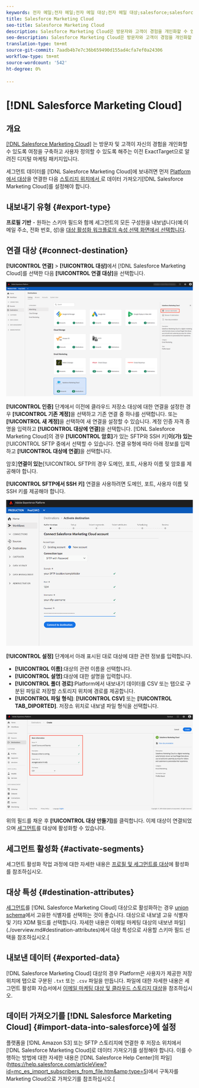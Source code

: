 ```yaml
---
keywords: 전자 메일;전자 메일;전자 메일 대상;전자 메일 대상;salesforce;salesforce 대상
title: Salesforce Marketing Cloud
seo-title: Salesforce Marketing Cloud
description: Salesforce Marketing Cloud은 방문자와 고객이 경험을 개인화할 수 있도록 여정을 구축하고 사용자 정의할 수 있도록 하는 이전 ExactTarget으로 알려진 디지털 마케팅 패키지입니다.
seo-description: Salesforce Marketing Cloud은 방문자와 고객이 경험을 개인화할 수 있도록 여정을 구축하고 사용자 정의할 수 있도록 하는 이전 ExactTarget으로 알려진 디지털 마케팅 패키지입니다.
translation-type: tm+mt
source-git-commit: 7aadb4b7e7c36b659490d155ad4cfa7ef0a24306
workflow-type: tm+mt
source-wordcount: '542'
ht-degree: 0%

---
```



# [!DNL Salesforce Marketing Cloud]

## 개요

[[!DNL Salesforce Marketing Cloud]](https://www.salesforce.com/products/marketing-cloud/email-marketing/) 는 방문자 및 고객이 자신의 경험을 개인화할 수 있도록 여정을 구축하고 사용자 정의할 수 있도록 해주는 이전 ExactTarget으로 알려진 디지털 마케팅 패키지입니다.

세그먼트 데이터를 [!DNL Salesforce Marketing Cloud]에 보내려면 먼저 [Platform에서 대상](#connect-destination)을 연결한 다음 [스토리지 위치에서 ](#import-data-into-salesforce)로 데이터 가져오기[!DNL Salesforce Marketing Cloud]를 설정해야 합니다.

## 내보내기 유형 {#export-type}

**프로필 기반**  - 원하는 스키마 필드와 함께 세그먼트의 모든 구성원을 내보냅니다(예:이메일 주소, 전화 번호, 성)을  [대상 활성화 워크플로의 속성 선택 화면에서 선택합니다](../../ui/activate-destinations.md#select-attributes).

## 연결 대상 {#connect-destination}

**[!UICONTROL 연결]** > **[!UICONTROL 대상]**&#x200B;에서 [!DNL Salesforce Marketing Cloud]를 선택한 다음 **[!UICONTROL 연결 대상]**&#x200B;을 선택합니다.

![Salesforce에 연결](../../assets/catalog/email-marketing/salesforce/catalog.png)

**[!UICONTROL 인증]** 단계에서 이전에 클라우드 저장소 대상에 대한 연결을 설정한 경우 **[!UICONTROL 기존 계정]**&#x200B;을 선택하고 기존 연결 중 하나를 선택합니다. 또는 **[!UICONTROL 새 계정]**&#x200B;을 선택하여 새 연결을 설정할 수 있습니다. 계정 인증 자격 증명을 입력하고 **[!UICONTROL 대상에 연결]**&#x200B;을 선택합니다. [!DNL Salesforce Marketing Cloud]의 경우 **[!UICONTROL 암호]**&#x200B;가 있는 SFTP와 SSH 키&#x200B;]**이(가) 있는**[!UICONTROL  SFTP 중에서 선택할 수 있습니다. 연결 유형에 따라 아래 정보를 입력하고 **[!UICONTROL 대상에 연결]**&#x200B;을 선택합니다.

암호&#x200B;]**연결이 있는**[!UICONTROL  SFTP의 경우 도메인, 포트, 사용자 이름 및 암호를 제공해야 합니다.

**[!UICONTROL SFTP에서 SSH 키]** 연결을 사용하려면 도메인, 포트, 사용자 이름 및 SSH 키를 제공해야 합니다.

![Salesforce 정보 입력](../../assets/catalog/email-marketing/salesforce/account-info.png)

**[!UICONTROL 설정]** 단계에서 아래 표시된 대로 대상에 대한 관련 정보를 입력합니다.
- **[!UICONTROL 이름]**:대상의 관련 이름을 선택합니다.
- **[!UICONTROL 설명]**:대상에 대한 설명을 입력합니다.
- **[!UICONTROL 폴더 경로]**:Platform에서 내보내기 데이터를 CSV 또는 탭으로 구분된 파일로 저장할 스토리지 위치에 경로를 제공합니다.
- **[!UICONTROL 파일 형식]**: **[!UICONTROL CSV]** 또는  **[!UICONTROL TAB_DIPORTED]**. 저장소 위치로 내보낼 파일 형식을 선택합니다.

![Salesforce 기본 정보](../../assets/catalog/email-marketing/salesforce/basic-information.png)

위의 필드를 채운 후 **[!UICONTROL 대상 만들기]**&#x200B;를 클릭합니다. 이제 대상이 연결되었으며 [세그먼트](../../ui/activate-destinations.md)를 대상에 활성화할 수 있습니다.

## 세그먼트 활성화 {#activate-segments}

세그먼트 활성화 작업 과정에 대한 자세한 내용은 [프로필 및 세그먼트를 대상](../../ui/activate-destinations.md)에 활성화를 참조하십시오.

## 대상 특성 {#destination-attributes}

[세그먼트](../../ui/activate-destinations.md)를 [!DNL Salesforce Marketing Cloud] 대상으로 활성화하는 경우 [union schema](../../../profile/home.md#profile-fragments-and-union-schemas)에서 고유한 식별자를 선택하는 것이 좋습니다. 대상으로 내보낼 고유 식별자 및 기타 XDM 필드를 선택합니다. 자세한 내용은 이메일 마케팅 대상의 내보낸 파일](./overview.md#destination-attributes)에서 대상 특성으로 사용할 스키마 필드 선택을 참조하십시오.[

## 내보낸 데이터 {#exported-data}

[!DNL Salesforce Marketing Cloud] 대상의 경우 Platform은 사용자가 제공한 저장 위치에 탭으로 구분된 `.txt` 또는 `.csv` 파일을 만듭니다. 파일에 대한 자세한 내용은 세그먼트 활성화 자습서에서 [이메일 마케팅 대상 및 클라우드 스토리지 대상](../../ui/activate-destinations.md#esp-and-cloud-storage)을 참조하십시오.

## 데이터 가져오기를 [!DNL Salesforce Marketing Cloud] {#import-data-into-salesforce}에 설정

플랫폼을 [!DNL Amazon S3] 또는 SFTP 스토리지에 연결한 후 저장소 위치에서 [!DNL Salesforce Marketing Cloud]로 데이터 가져오기를 설정해야 합니다. 이를 수행하는 방법에 대한 자세한 내용은 [!DNL Salesforce Help Center]의 파일](https://help.salesforce.com/articleView?id=mc_es_import_subscribers_from_file.htm&amp;type=5)에서 구독자를 Marketing Cloud으로 가져오기를 참조하십시오.[